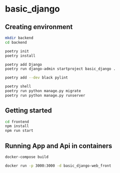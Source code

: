 # basic_django

## Creating environment

```sh
mkdir backend
cd backend

poetry init
poetry install

poetry add Django
poetry run django-admin startproject basic_django .

poetry add --dev black pylint

poetry shell
poetry run python manage.py migrate
poetry run python manage.py runserver
```

## Getting started

```sh
cd frontend
npm install
npm run start
```

## Running App and Api in containers

```sh
docker-compose build

docker run -p 3000:3000 -d basic_django-web_front
```
